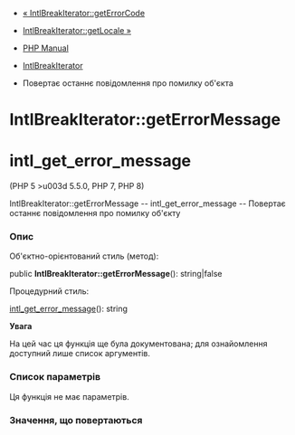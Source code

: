 - [«
IntlBreakIterator::getErrorCode](intlbreakiterator.geterrorcode.md)
- [IntlBreakIterator::getLocale »](intlbreakiterator.getlocale.md)

- [PHP Manual](index.md)
- [IntlBreakIterator](class.intlbreakiterator.md)
- Повертає останнє повідомлення про помилку об'єкта

# IntlBreakIterator::getErrorMessage

# intl_get_error_message

(PHP 5 \>u003d 5.5.0, PHP 7, PHP 8)

IntlBreakIterator::getErrorMessage -- intl_get_error_message --
Повертає останнє повідомлення про помилку об'єкту

### Опис

Об'єктно-орієнтований стиль (метод):

public **IntlBreakIterator::getErrorMessage**(): string\|false

Процедурний стиль:

[intl_get_error_message](function.intl-get-error-message.md)(): string

**Увага**

На цей час ця функція ще була документована; для
ознайомлення доступний лише список аргументів.

### Список параметрів

Ця функція не має параметрів.

### Значення, що повертаються
